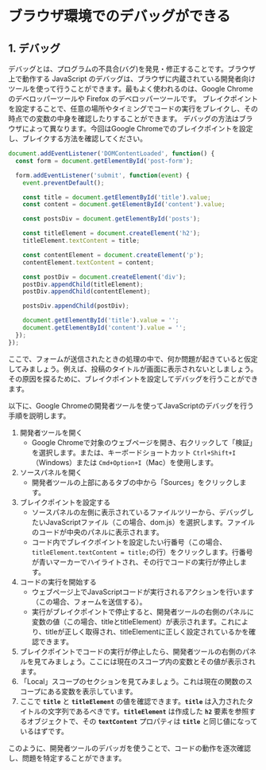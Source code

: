 # ブラウザ環境でのデバッグができる

## 1. デバッグ

デバッグとは、プログラムの不具合(バグ)を発見・修正することです。ブラウザ上で動作する JavaScript のデバッグは、ブラウザに内蔵されている開発者向けツールを使って行うことができます。最もよく使われるのは、Google Chrome のデベロッパーツールや Firefox のデベロッパーツールです。
ブレイクポイントを設定することで、任意の場所やタイミングでコードの実行をブレイクし、その時点での変数の中身を確認したりすることができます。
デバッグの方法はブラウザによって異なります。今回はGoogle Chromeでのブレイクポイントを設定し、ブレイクする方法を確認してください。

```JavaScript
document.addEventListener('DOMContentLoaded', function() {
  const form = document.getElementById('post-form');

  form.addEventListener('submit', function(event) {
    event.preventDefault();

    const title = document.getElementById('title').value;
    const content = document.getElementById('content').value;

    const postsDiv = document.getElementById('posts');

    const titleElement = document.createElement('h2');
    titleElement.textContent = title;

    const contentElement = document.createElement('p');
    contentElement.textContent = content;

    const postDiv = document.createElement('div');
    postDiv.appendChild(titleElement);
    postDiv.appendChild(contentElement);

    postsDiv.appendChild(postDiv);

    document.getElementById('title').value = '';
    document.getElementById('content').value = '';
  });
});

```

ここで、フォームが送信されたときの処理の中で、何か問題が起きていると仮定してみましょう。例えば、投稿のタイトルが画面に表示されないとしましょう。その原因を探るために、ブレイクポイントを設定してデバッグを行うことができます。

以下に、Google Chromeの開発者ツールを使ってJavaScriptのデバッグを行う手順を説明します。

1. 開発者ツールを開く
    - Google Chromeで対象のウェブページを開き、右クリックして「検証」を選択します。または、キーボードショートカット `Ctrl+Shift+I`（Windows）または `Cmd+Option+I`（Mac）を使用します。
2. ソースパネルを開く
    - 開発者ツールの上部にあるタブの中から「Sources」をクリックします。
3. ブレイクポイントを設定する
    - ソースパネルの左側に表示されているファイルツリーから、デバッグしたいJavaScriptファイル（この場合、dom.js）を選択します。ファイルのコードが中央のパネルに表示されます。
    - コード内でブレイクポイントを設定したい行番号（この場合、`titleElement.textContent = title;`の行）をクリックします。行番号が青いマーカーでハイライトされ、その行でコードの実行が停止します。
4. コードの実行を開始する
    - ウェブページ上でJavaScriptコードが実行されるアクションを行います（この場合、フォームを送信する）。
    - 実行がブレイクポイントで停止すると、開発者ツールの右側のパネルに変数の値（この場合、titleとtitleElement）が表示されます。これにより、titleが正しく取得され、titleElementに正しく設定されているかを確認できます。
5. ブレイクポイントでコードの実行が停止したら、開発者ツールの右側のパネルを見てみましょう。ここには現在のスコープ内の変数とその値が表示されます。
6. 「Local」スコープのセクションを見てみましょう。これは現在の関数のスコープにある変数を表示しています。
7. ここで **`title`** と **`titleElement`** の値を確認できます。**`title`** は入力されたタイトルの文字列であるべきです。**`titleElement`** は作成した **`h2`** 要素を参照するオブジェクトで、その **`textContent`** プロパティは **`title`** と同じ値になっているはずです。

このように、開発者ツールのデバッガを使うことで、コードの動作を逐次確認し、問題を特定することができます。
